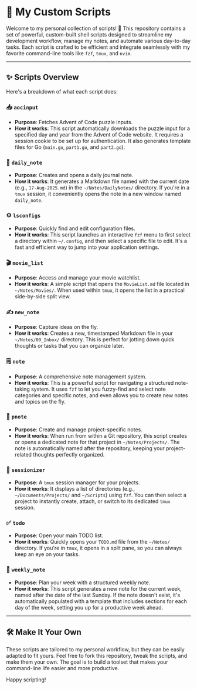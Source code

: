 # 📜 My Custom Scripts

Welcome to my personal collection of scripts! 🚀 This repository contains a set of powerful, custom-built shell scripts designed to streamline my development workflow, manage my notes, and automate various day-to-day tasks. Each script is crafted to be efficient and integrate seamlessly with my favorite command-line tools like `fzf`, `tmux`, and `nvim`.

---

## ✨ Scripts Overview

Here's a breakdown of what each script does:

### 📥 `aocinput`
- **Purpose**: Fetches Advent of Code puzzle inputs.
- **How it works**: This script automatically downloads the puzzle input for a specified day and year from the Advent of Code website. It requires a session cookie to be set up for authentication. It also generates template files for Go (`main.go`, `part1.go`, and `part2.go`).

### 📝 `daily_note`
- **Purpose**: Creates and opens a daily journal note.
- **How it works**: It generates a Markdown file named with the current date (e.g., `17-Aug-2025.md`) in the `~/Notes/DailyNotes/` directory. If you're in a `tmux` session, it conveniently opens the note in a new window named `daily_note`.

### ⚙️ `lsconfigs`
- **Purpose**: Quickly find and edit configuration files.
- **How it works**: This script launches an interactive `fzf` menu to first select a directory within `~/.config`, and then select a specific file to edit. It's a fast and efficient way to jump into your application settings.

### 🎬 `movie_list`
- **Purpose**: Access and manage your movie watchlist.
- **How it works**: A simple script that opens the `MovieList.md` file located in `~/Notes/Movies/`. When used within `tmux`, it opens the list in a practical side-by-side split view.

### ✍️ `new_note`
- **Purpose**: Capture ideas on the fly.
- **How it works**: Creates a new, timestamped Markdown file in your `~/Notes/00_Inbox/` directory. This is perfect for jotting down quick thoughts or tasks that you can organize later.

### 🗒️ `note`
- **Purpose**: A comprehensive note management system.
- **How it works**: This is a powerful script for navigating a structured note-taking system. It uses `fzf` to let you fuzzy-find and select note categories and specific notes, and even allows you to create new notes and topics on the fly.

### 📌 `pnote`
- **Purpose**: Create and manage project-specific notes.
- **How it works**: When run from within a Git repository, this script creates or opens a dedicated note for that project in `~/Notes/Projects/`. The note is automatically named after the repository, keeping your project-related thoughts perfectly organized.

### 🔄 `sessionizer`
- **Purpose**: A `tmux` session manager for your projects.
- **How it works**: It displays a list of directories (e.g., `~/Documents/Projects/` and `~/Scripts`) using `fzf`. You can then select a project to instantly create, attach, or switch to its dedicated `tmux` session.

### ✅ `todo`
- **Purpose**: Open your main TODO list.
- **How it works**: Quickly opens your `TODO.md` file from the `~/Notes/` directory. If you're in `tmux`, it opens in a split pane, so you can always keep an eye on your tasks.

### 📅 `weekly_note`
- **Purpose**: Plan your week with a structured weekly note.
- **How it works**: This script generates a new note for the current week, named after the date of the last Sunday. If the note doesn't exist, it's automatically populated with a template that includes sections for each day of the week, setting you up for a productive week ahead.

---
## 🛠️ Make It Your Own

These scripts are tailored to my personal workflow, but they can be easily adapted to fit yours. Feel free to fork this repository, tweak the scripts, and make them your own. The goal is to build a toolset that makes your command-line life easier and more productive.

Happy scripting!

